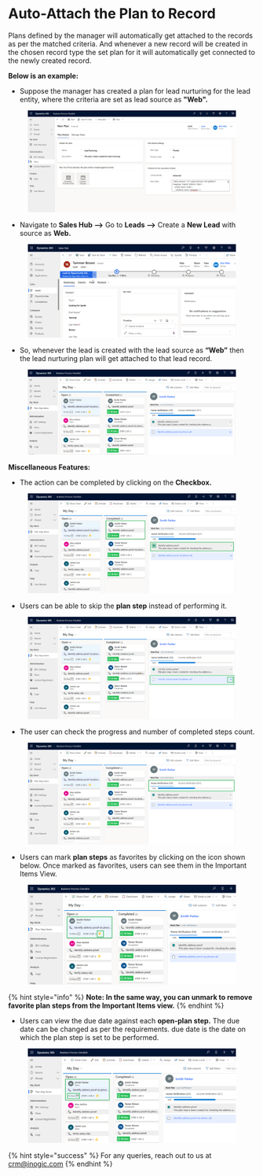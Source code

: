 # Auto-Attach the Plan to Record

Plans defined by the manager will automatically get attached to the records as per the matched criteria. And whenever a new record will be created in the chosen record type the set plan for it will automatically get connected to the newly created record.

**Below is an example:**

* Suppose the manager has created a plan for lead nurturing for the lead entity, where the criteria are set as lead source as **"Web".**

<figure><img src="../../../.gitbook/assets/Auto Attach the Plan to Record new 1.png" alt=""><figcaption></figcaption></figure>

* Navigate to **Sales Hub -->** Go to **Leads -->** Create a **New Lead** with source as **Web.**

<figure><img src="../../../.gitbook/assets/Auto Attach the Plan to Record new 3.png" alt=""><figcaption></figcaption></figure>

* So, whenever the lead is created with the lead source as **“Web”** then the lead nurturing plan will get attached to that lead record.

<figure><img src="../../../.gitbook/assets/Auto attach plan to record.png" alt=""><figcaption></figcaption></figure>

**Miscellaneous Features:**&#x20;

* The action can be completed by clicking on the **Checkbox.**

<figure><img src="../../../.gitbook/assets/Check to complete action.png" alt=""><figcaption></figcaption></figure>

* Users can be able to skip the **plan step** instead of performing it.

<figure><img src="../../../.gitbook/assets/skip plan step action.png" alt=""><figcaption></figcaption></figure>

* The user can check the progress and number of completed steps count.

<figure><img src="../../../.gitbook/assets/Auto attach plan to record - Copy.png" alt=""><figcaption></figcaption></figure>

* Users can mark **plan steps** as favorites by clicking on the icon shown below. Once marked as favorites, users can see them in the Important Items View.

<figure><img src="../../../.gitbook/assets/Favorite.png" alt=""><figcaption></figcaption></figure>

{% hint style="info" %}
**Note: In the same way, you can unmark to remove favorite plan steps from the Important Items view.**
{% endhint %}

* Users can view the due date against each **open-plan step.** The due date can be changed as per the requirements. due date is the date on which the plan step is set to be performed.

<figure><img src="../../../.gitbook/assets/due date.png" alt=""><figcaption></figcaption></figure>

{% hint style="success" %}
For any queries, reach out to us at [crm@inogic.com](mailto:crm@inogic.com)
{% endhint %}
